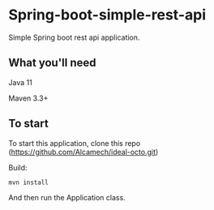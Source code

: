 # Spring-boot-simple-rest-api
Simple Spring boot rest api application. 

## What you'll need
Java 11

Maven 3.3+

## To start
To start this application, clone this repo (https://github.com/Alcamech/ideal-octo.git)

Build:
```
mvn install
```
And then run the Application class.